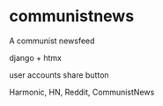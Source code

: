 # communistnews
A communist newsfeed

django + htmx

user accounts
share button

Harmonic, HN, Reddit, CommunistNews
